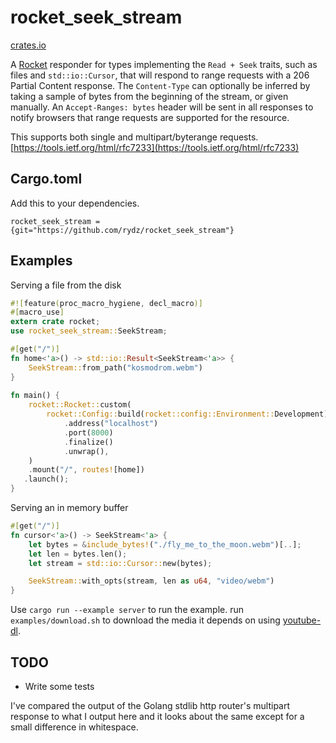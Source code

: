 # rocket_seek_stream
[crates.io](https://crates.io/crates/rocket_seek_stream)

A [Rocket](https://github.com/SergioBenitez/Rocket) responder for types implementing the `Read + Seek` traits, such as files and `std::io::Cursor`, that will respond to range requests with a 206 Partial Content response. The `Content-Type` can optionally be inferred by taking a sample of bytes from the beginning of the stream, or given manually. An `Accept-Ranges: bytes` header will be sent in all responses to notify browsers that range requests are supported for the resource.

This supports both single and multipart/byterange requests.
[https://tools.ietf.org/html/rfc7233](https://tools.ietf.org/html/rfc7233)

## Cargo.toml
Add this to your dependencies.

```
rocket_seek_stream = {git="https://github.com/rydz/rocket_seek_stream"}
```

## Examples
Serving a file from the disk

```rust
#![feature(proc_macro_hygiene, decl_macro)]
#[macro_use]
extern crate rocket;
use rocket_seek_stream::SeekStream;

#[get("/")]
fn home<'a>() -> std::io::Result<SeekStream<'a>> {
    SeekStream::from_path("kosmodrom.webm")
}
 
fn main() {
    rocket::Rocket::custom(
        rocket::Config::build(rocket::config::Environment::Development)
            .address("localhost")
            .port(8000)
            .finalize()
            .unwrap(),
    )
    .mount("/", routes![home])
   .launch();
}
```

Serving an in memory buffer
```rust
#[get("/")]
fn cursor<'a>() -> SeekStream<'a> {
    let bytes = &include_bytes!("./fly_me_to_the_moon.webm")[..];
    let len = bytes.len();
    let stream = std::io::Cursor::new(bytes);

    SeekStream::with_opts(stream, len as u64, "video/webm")
}
```

Use `cargo run --example server` to run the example. run `examples/download.sh` to download the media it depends on using [youtube-dl](https://github.com/ytdl-org/youtube-dl).

## TODO
- Write some tests

I've compared the output of the Golang stdlib http router's multipart response to what I output here and it looks about the same except for a small difference in whitespace.
